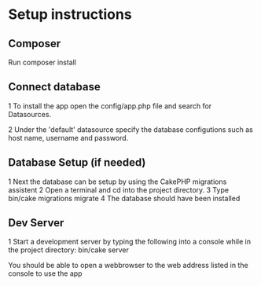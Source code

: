#  Setup instructions

##  Composer
Run composer install

##  Connect database
1  To install the app open the config/app.php file and search for Datasources.

2  Under the 'default' datasource specify the database configutions such as host name,
username and password.

##  Database Setup (if needed)
1  Next the database can be setup by using the CakePHP migrations assistent
2  Open a terminal and cd into the project directory.
3  Type bin/cake migrations migrate
4  The database should have been installed

##  Dev Server
1  Start a development server by typing the following into a console while in the project directory:  bin/cake server

You should be able to open a webbrowser to the web address listed in the console
to use the app
